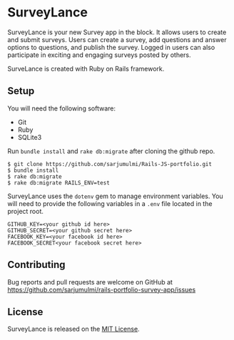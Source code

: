 # SurveyLance

SurveyLance is your new Survey app in the block. It allows users to create and submit surveys.
Users can create a survey, add questions and answer options to questions, and publish the survey.
Logged in users can also participate in exciting and engaging surveys posted by others.

SurveLance is created with Ruby on Rails framework.

## Setup

You will need the following software:

* Git
* Ruby
* SQLite3

Run ```bundle install``` and ```rake db:migrate``` after cloning the github repo.

```
$ git clone https://github.com/sarjumulmi/Rails-JS-portfolio.git
$ bundle install
$ rake db:migrate
$ rake db:migrate RAILS_ENV=test
```

SurveyLance uses the ```dotenv``` gem to manage environment variables.  You will need to provide the following variables in a ```.env``` file located in the project root.

```
GITHUB_KEY=<your github id here>
GITHUB_SECRET=<your github secret here>
FACEBOOK_KEY=<your facebook id here>
FACEBOOK_SECRET<your facebook secret here>
```
## Contributing
Bug reports and pull requests are welcome on GitHub at https://github.com/sarjumulmi/rails-portfolio-survey-app/issues

## License

SurveyLance is released on the [MIT License](./LICENSE).
